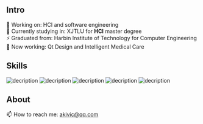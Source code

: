## Intro
🔭 Working on: HCI and software engineering   
🌱 Currently studying in: XJTLU for **HCI** master degree  
⚡ Graduated from: Harbin Institute of Technology for Computer Engineering  
🤖 Now working: Qt Design and Intelligent Medical Care


## Skills
![decription](https://img.shields.io/badge/C%2B%2B-00599C?style=for-the-badge&logo=c%2B%2B&logoColor=white)
![decription](https://img.shields.io/badge/Qt-4EA94B?style=for-the-badge&logo=Qt&logoColor=white)
![decription](https://img.shields.io/badge/Python-14354C?style=for-the-badge&logo=python&logoColor=white)
![decription](https://img.shields.io/badge/C%23-239120?style=for-the-badge&logo=c-sharp&logoColor=white)
![decription](https://img.shields.io/badge/Unity-100000?style=for-the-badge&logo=unity&logoColor=white)

## About
📫 How to reach me: akivic@qq.com
